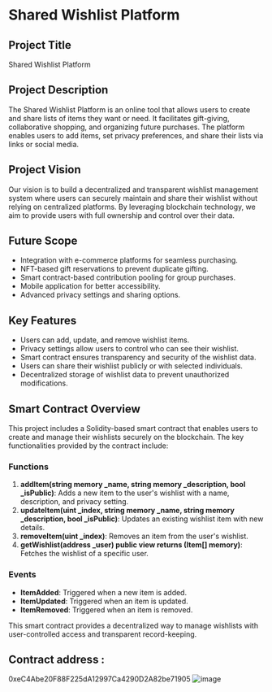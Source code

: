# Shared Wishlist Platform

## Project Title
Shared Wishlist Platform

## Project Description
The Shared Wishlist Platform is an online tool that allows users to create and share lists of items they want or need. It facilitates gift-giving, collaborative shopping, and organizing future purchases. The platform enables users to add items, set privacy preferences, and share their lists via links or social media.

## Project Vision
Our vision is to build a decentralized and transparent wishlist management system where users can securely maintain and share their wishlist without relying on centralized platforms. By leveraging blockchain technology, we aim to provide users with full ownership and control over their data.

## Future Scope
- Integration with e-commerce platforms for seamless purchasing.
- NFT-based gift reservations to prevent duplicate gifting.
- Smart contract-based contribution pooling for group purchases.
- Mobile application for better accessibility.
- Advanced privacy settings and sharing options.

## Key Features
- Users can add, update, and remove wishlist items.
- Privacy settings allow users to control who can see their wishlist.
- Smart contract ensures transparency and security of the wishlist data.
- Users can share their wishlist publicly or with selected individuals.
- Decentralized storage of wishlist data to prevent unauthorized modifications.

## Smart Contract Overview
This project includes a Solidity-based smart contract that enables users to create and manage their wishlists securely on the blockchain. The key functionalities provided by the contract include:

### Functions
1. **addItem(string memory _name, string memory _description, bool _isPublic)**: Adds a new item to the user's wishlist with a name, description, and privacy setting.
2. **updateItem(uint _index, string memory _name, string memory _description, bool _isPublic)**: Updates an existing wishlist item with new details.
3. **removeItem(uint _index)**: Removes an item from the user's wishlist.
4. **getWishlist(address _user) public view returns (Item[] memory)**: Fetches the wishlist of a specific user.

### Events
- **ItemAdded**: Triggered when a new item is added.
- **ItemUpdated**: Triggered when an item is updated.
- **ItemRemoved**: Triggered when an item is removed.

This smart contract provides a decentralized way to manage wishlists with user-controlled access and transparent record-keeping.
## Contract address :
0xeC4Abe20F88F225dA12997Ca4290D2A82be71905
![image](https://github.com/user-attachments/assets/634371d6-451d-4e80-9189-7a4cef5cb28d)
